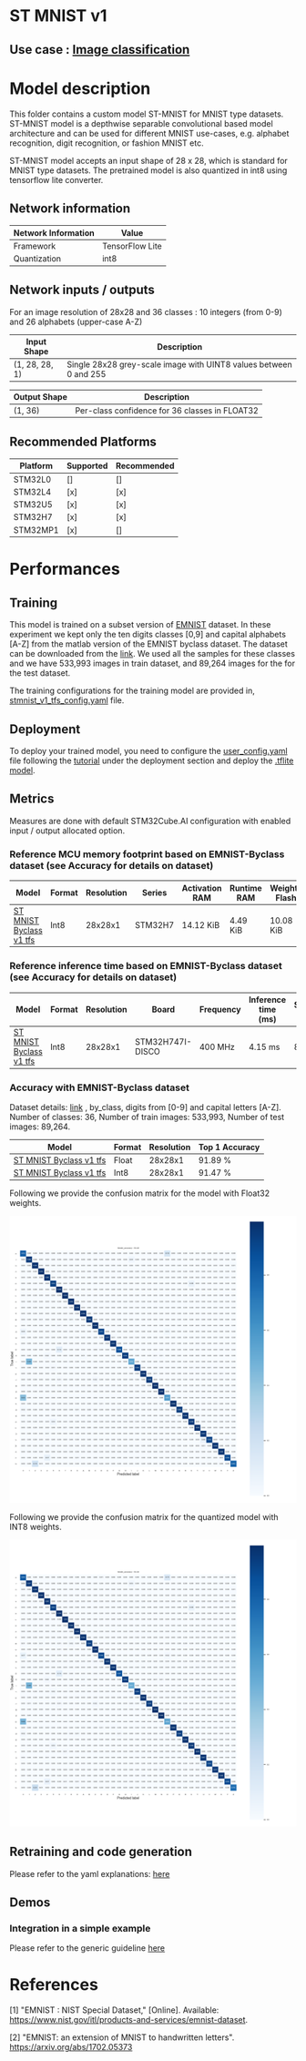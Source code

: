 # ST MNIST v1 

## **Use case** : [Image classification](../README.md)

# Model description


This folder contains a custom model ST-MNIST for MNIST type datasets. ST-MNIST model is a depthwise separable convolutional based model architecture and can be used for different MNIST use-cases, e.g. alphabet recognition, digit recognition, or fashion MNIST etc.


ST-MNIST model accepts an input shape of 28 x 28, which is standard for MNIST type datasets.  The pretrained model is also quantized in int8 using tensorflow lite converter.

## Network information


| Network Information     |  Value          |
|-------------------------|-----------------|
|  Framework              | TensorFlow Lite |
|  Quantization           | int8            |


## Network inputs / outputs


For an image resolution of 28x28 and 36 classes : 10 integers (from 0-9) and 26 alphabets (upper-case A-Z) 

| Input Shape | Description |
| ----- | ----------- |
| (1, 28, 28, 1) | Single 28x28 grey-scale image with UINT8 values between 0 and 255 |

| Output Shape | Description |
| ----- | ----------- |
| (1, 36) | Per-class confidence for 36 classes in FLOAT32|


## Recommended Platforms


| Platform | Supported | Recommended |
|----------|-----------|-----------|
| STM32L0  |[]|[]|
| STM32L4  |[x]|[x]|
| STM32U5  |[x]|[x]|
| STM32H7  |[x]|[x]|
| STM32MP1 |[x]|[]|


# Performances
## Training

This model is trained on a subset version of [EMNIST](https://www.nist.gov/itl/products-and-services/emnist-dataset) dataset. In these experiment we kept only the ten digits classes [0,9] and capital alphabets [A-Z] from the matlab version of the EMNIST byclass dataset. The dataset can be downloaded from the [link](http://www.itl.nist.gov/iaui/vip/cs_links/EMNIST/matlab.zip). We used all the samples for these classes and we have 533,993 images in train dataset, and 89,264 images for the for the test dataset.

The training configurations for the training model are provided in, [stmnist_v1_tfs_config.yaml](./ST_pretrainedmodel_public_dataset/emnist_byclass/st_mnist_v1_28_tfs/st_mnist_v1_28_tfs_config.yaml) file. 

## Deployment


To deploy your trained model, you need to configure the [user_config.yaml](../../src/user_config.yaml) file following the [tutorial](../../deployment/README.md) under the deployment section and deploy the [.tflite model](./ST_pretrainedmodel_public_dataset/emnist_byclass/st_mnist_v1_28_tfs/st_mnist_v1_28_tfs_int8.tflite). 


## Metrics


Measures are done with default STM32Cube.AI configuration with enabled input / output allocated option.


### Reference MCU memory footprint based on EMNIST-Byclass dataset (see Accuracy for details on dataset)


| Model             | Format | Resolution | Series  | Activation RAM | Runtime RAM | Weights Flash | Code Flash | Total RAM   | Total Flash | STM32Cube.AI version  |
|-------------------|--------|------------|---------|----------------|-------------|---------------|------------|-------------|-------------|-----------------------|
| [ST MNIST Byclass v1 tfs](./ST_pretrainedmodel_public_dataset/emnist_byclass/st_mnist_v1_28_tfs/st_mnist_v1_28_tfs_int8.tflite) | Int8   | 28x28x1    | STM32H7 | 14.12 KiB     | 4.49 KiB       | 10.08 KiB    | 51.38 KiB    | 18.61 KiB   | 61.46 KiB  | 8.1.0                 |


### Reference inference time based on EMNIST-Byclass dataset (see Accuracy for details on dataset)


| Model             | Format | Resolution | Board            |   Frequency   | Inference time (ms) | STM32Cube.AI version  |
|-------------------|--------|------------|------------------|---------------|---------------------|-----------------------|
| [ST MNIST Byclass v1 tfs](./ST_pretrainedmodel_public_dataset/emnist_byclass/st_mnist_v1_28_tfs/st_mnist_v1_28_tfs_int8.tflite) | Int8   | 28x28x1    | STM32H747I-DISCO | 400 MHz       |      4.15 ms       | 8.1.0                 |


### Accuracy with EMNIST-Byclass dataset


Dataset details: [link](https://www.nist.gov/itl/products-and-services/emnist-dataset) , by_class, digits from [0-9] and capital letters [A-Z]. Number of classes: 36, Number of train images: 533,993, Number of test images: 89,264.

| Model | Format | Resolution | Top 1 Accuracy |
|-------|--------|------------|----------------|
| [ST MNIST Byclass v1 tfs](./ST_pretrainedmodel_public_dataset/emnist_byclass/st_mnist_v1_28_tfs/st_mnist_v1_28_tfs.h5) | Float | 28x28x1     | 91.89 % |
| [ST MNIST Byclass v1 tfs](./ST_pretrainedmodel_public_dataset/emnist_byclass/st_mnist_v1_28_tfs/st_mnist_v1_28_tfs_int8.tflite) | Int8 | 28x28x1    | 91.47 % |

Following we provide the confusion matrix for the model with Float32 weights.

![plot](./doc/img/st_emnist_by_class_confusion_matrix.png)

Following we provide the confusion matrix for the quantized model with INT8 weights.

![plot](./doc/img/st_emnist_by_class_confusion_matrix_int8.png)


## Retraining and code generation


Please refer to the yaml explanations: [here](../../src/README.md)


## Demos
### Integration in a simple example

Please refer to the generic guideline [here](../../deployment/README.md)



# References


<a id="1">[1]</a>
"EMNIST : NIST Special Dataset," [Online]. Available: https://www.nist.gov/itl/products-and-services/emnist-dataset.

<a id="2">[2]</a>
"EMNIST: an extension of MNIST to handwritten letters". https://arxiv.org/abs/1702.05373
